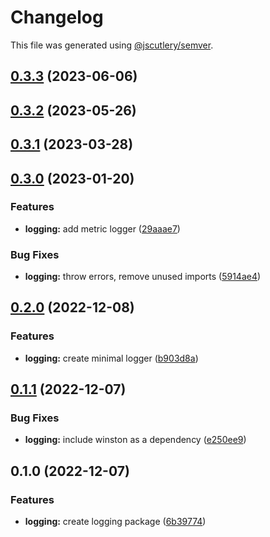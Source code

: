 # Changelog

This file was generated using [@jscutlery/semver](https://github.com/jscutlery/semver).

## [0.3.3](https://github.com/notional-finance/notional-monorepo/compare/logging-0.3.2...logging-0.3.3) (2023-06-06)

## [0.3.2](https://github.com/notional-finance/notional-monorepo/compare/logging-0.3.1...logging-0.3.2) (2023-05-26)

## [0.3.1](https://github.com/notional-finance/notional-monorepo/compare/logging-0.3.0...logging-0.3.1) (2023-03-28)

## [0.3.0](https://github.com/notional-finance/notional-monorepo/compare/logging-0.2.0...logging-0.3.0) (2023-01-20)


### Features

* **logging:** add metric logger ([29aaae7](https://github.com/notional-finance/notional-monorepo/commit/29aaae73ed28081c8ab8e48ae49f64847ed9b84f))


### Bug Fixes

* **logging:** throw errors, remove unused imports ([5914ae4](https://github.com/notional-finance/notional-monorepo/commit/5914ae46a18669525236c29bd359cba0c47f3ba0))

## [0.2.0](https://github.com/notional-finance/notional-monorepo/compare/logging-0.1.1...logging-0.2.0) (2022-12-08)


### Features

* **logging:** create minimal logger ([b903d8a](https://github.com/notional-finance/notional-monorepo/commit/b903d8af33820366c39492ef0d9c14eb56b7ea5a))

## [0.1.1](https://github.com/notional-finance/notional-monorepo/compare/logging-0.1.0...logging-0.1.1) (2022-12-07)


### Bug Fixes

* **logging:** include winston as a dependency ([e250ee9](https://github.com/notional-finance/notional-monorepo/commit/e250ee9709b5672549c3a87daf9c5bbd53bdba62))

## 0.1.0 (2022-12-07)


### Features

* **logging:** create logging package ([6b39774](https://github.com/notional-finance/notional-monorepo/commit/6b39774306830d3a496965d079a77d1898f82fae))
